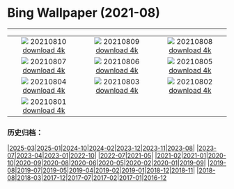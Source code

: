 # Bing Wallpaper (2021-08)
**************
| | | |
| :----: | :----: | :----: |
| ![](https://www.bing.com/th?id=OHR.DinoShower_ZH-CN1791773864_1920x1080.jpg) 20210810 [download 4k](https://www.bing.com/th?id=OHR.DinoShower_ZH-CN1791773864_UHD.jpg) | ![](https://www.bing.com/th?id=OHR.NahanniNP_ZH-CN2848117800_1920x1080.jpg) 20210809 [download 4k](https://www.bing.com/th?id=OHR.NahanniNP_ZH-CN2848117800_UHD.jpg) | ![](https://www.bing.com/th?id=OHR.MineBay_ZH-CN4962056960_1920x1080.jpg) 20210808 [download 4k](https://www.bing.com/th?id=OHR.MineBay_ZH-CN4962056960_UHD.jpg) |
| ![](https://www.bing.com/th?id=OHR.QuayBridge_ZH-CN4900551209_1920x1080.jpg) 20210807 [download 4k](https://www.bing.com/th?id=OHR.QuayBridge_ZH-CN4900551209_UHD.jpg) | ![](https://www.bing.com/th?id=OHR.SaltCones_ZH-CN4825397608_1920x1080.jpg) 20210806 [download 4k](https://www.bing.com/th?id=OHR.SaltCones_ZH-CN4825397608_UHD.jpg) | ![](https://www.bing.com/th?id=OHR.SalisburyCrags_ZH-CN4712204475_1920x1080.jpg) 20210805 [download 4k](https://www.bing.com/th?id=OHR.SalisburyCrags_ZH-CN4712204475_UHD.jpg) |
| ![](https://www.bing.com/th?id=OHR.DorsetPinnacles_ZH-CN2764578102_1920x1080.jpg) 20210804 [download 4k](https://www.bing.com/th?id=OHR.DorsetPinnacles_ZH-CN2764578102_UHD.jpg) | ![](https://www.bing.com/th?id=OHR.Neofelis_ZH-CN4637223865_1920x1080.jpg) 20210803 [download 4k](https://www.bing.com/th?id=OHR.Neofelis_ZH-CN4637223865_UHD.jpg) | ![](https://www.bing.com/th?id=OHR.CasteldelMonte_ZH-CN4436589634_1920x1080.jpg) 20210802 [download 4k](https://www.bing.com/th?id=OHR.CasteldelMonte_ZH-CN4436589634_UHD.jpg) |
| ![](https://www.bing.com/th?id=OHR.UpperCathedral_ZH-CN4349673438_1920x1080.jpg) 20210801 [download 4k](https://www.bing.com/th?id=OHR.UpperCathedral_ZH-CN4349673438_UHD.jpg) |  |  |

### 历史归档：

|[2025-03](bing/2025-03/2025-03.md)|[2025-01](bing/2025-01/2025-01.md)|[2024-10](bing/2024-10/2024-10.md)|[2024-02](bing/2024-02/2024-02.md)|[2023-12](bing/2023-12/2023-12.md)|[2023-11](bing/2023-11/2023-11.md)|[2023-08](bing/2023-08/2023-08.md)|
|[2023-07](bing/2023-07/2023-07.md)|[2023-04](bing/2023-04/2023-04.md)|[2023-01](bing/2023-01/2023-01.md)|[2022-10](bing/2022-10/2022-10.md)|
|[2022-07](bing/2022-07/2022-07.md)|[2021-05](bing/2021-05/2021-05.md)|
|[2021-02](bing/2021-02/2021-02.md)|[2021-01](bing/2021-01/2021-01.md)|[2020-10](bing/2020-10/2020-10.md)|[2020-09](bing/2020-09/2020-09.md)|[2020-08](bing/2020-08/2020-08.md)|[2020-06](bing/2020-06/2020-06.md)|[2020-05](bing/2020-05/2020-05.md)|[2020-02](bing/2020-02/2020-02.md)|[2020-01](bing/2020-01/2020-01.md)|[2019-09](bing/2019-09/2019-09.md)|
|[2019-08](bing/2019-08/2019-08.md)|[2019-07](bing/2019-07/2019-07.md)|[2019-05](bing/2019-05/2019-05.md)|[2019-04](bing/2019-04/2019-04.md)|[2019-02](bing/2019-02/2019-02.md)|[2019-01](bing/2019-01/2019-01.md)|[2018-12](bing/2018-12/2018-12.md)|[2018-11](bing/2018-11/2018-11.md)|
|[2018-08](bing/2018-08/2018-08.md)|[2018-03](bing/2018-03/2018-03.md)|[2017-12](bing/2017-12/2017-12.md)|[2017-07](bing/2017-07/2017-07.md)|[2017-02](bing/2017-02/2017-02.md)|[2017-01](bing/2017-01/2017-01.md)|[2016-12](bing/2016-12/2016-12.md)